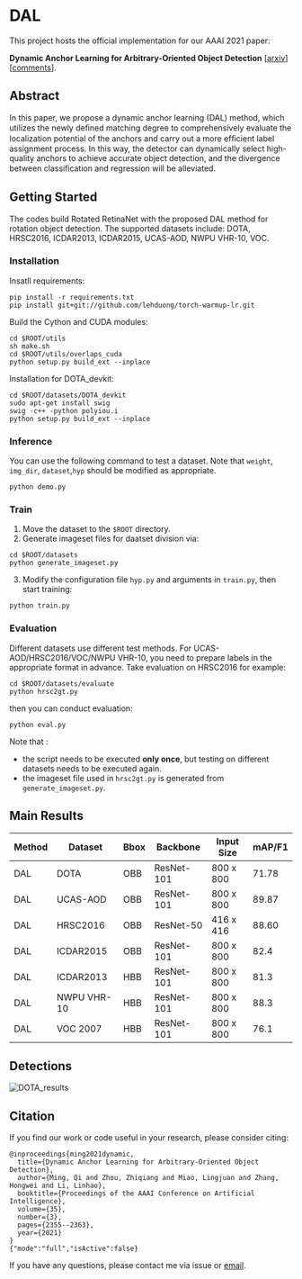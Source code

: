 # DAL

This project hosts the official implementation for our AAAI 2021 paper: 

**Dynamic Anchor Learning for Arbitrary-Oriented Object Detection** [[arxiv](https://arxiv.org/abs/2012.04150)] [[comments](https://zhuanlan.zhihu.com/p/337272217)].

## Abstract

 In this paper, we propose a dynamic anchor learning (DAL) method, which utilizes the newly deﬁned matching degree to comprehensively evaluate the localization potential of the anchors and carry out a more efﬁcient label assignment process. In this way, the detector can dynamically select high-quality anchors to achieve accurate object detection, and the divergence between classiﬁcation and regression will be alleviated. 

## Getting Started

The codes build Rotated RetinaNet with the proposed DAL method for rotation object detection. The supported datasets include: DOTA, HRSC2016, ICDAR2013, ICDAR2015, UCAS-AOD, NWPU VHR-10, VOC. 

### Installation
Insatll requirements:
```
pip install -r requirements.txt
pip install git+git://github.com/lehduong/torch-warmup-lr.git
```
Build the Cython  and CUDA modules:
```
cd $ROOT/utils
sh make.sh
cd $ROOT/utils/overlaps_cuda
python setup.py build_ext --inplace
```
Installation for DOTA_devkit:
```
cd $ROOT/datasets/DOTA_devkit
sudo apt-get install swig
swig -c++ -python polyiou.i
python setup.py build_ext --inplace
```
### Inference
You can use the following command to test a dataset. Note that `weight`, `img_dir`, `dataset`,`hyp` should be modified as appropriate.
```
python demo.py
```

### Train
1. Move the dataset to the `$ROOT` directory.
2. Generate imageset files for daatset division via:
```
cd $ROOT/datasets
python generate_imageset.py
```
3. Modify the configuration file `hyp.py` and arguments  in `train.py`, then start training:
```
python train.py
```
### Evaluation

Different datasets use different test methods. For UCAS-AOD/HRSC2016/VOC/NWPU VHR-10, you need to prepare labels in the appropriate format in advance. Take evaluation on HRSC2016 for example:
```
cd $ROOT/datasets/evaluate
python hrsc2gt.py
```
then you can conduct evaluation:
```
python eval.py
```
Note that :

- the script  needs to be executed **only once**, but testing on different datasets needs to be executed again.
- the imageset file used in `hrsc2gt.py` is generated from `generate_imageset.py`.

## Main Results


| Method | Dataset     | Bbox | Backbone   | Input Size | mAP/F1 |
| ------ | ----------- | ---- | ---------- | ---------- | ------ |
| DAL    | DOTA        | OBB  | ResNet-101 | 800 x 800  | 71.78  |
| DAL    | UCAS-AOD    | OBB  | ResNet-101 | 800 x 800  | 89.87  |
| DAL    | HRSC2016    | OBB  | ResNet-50  | 416 x 416  | 88.60  |
| DAL    | ICDAR2015   | OBB  | ResNet-101 | 800 x 800  | 82.4   |
| DAL    | ICDAR2013   | HBB  | ResNet-101 | 800 x 800  | 81.3   |
| DAL    | NWPU VHR-10 | HBB  | ResNet-101 | 800 x 800  | 88.3   |
| DAL    | VOC 2007    | HBB  | ResNet-101 | 800 x 800  | 76.1   |


## Detections

![DOTA_results](https://github.com/ming71/DAL/blob/master/outputs/DOTA.png)

## Citation

If you find our work or code useful in your research, please consider citing:

```
@inproceedings{ming2021dynamic,
  title={Dynamic Anchor Learning for Arbitrary-Oriented Object Detection},
  author={Ming, Qi and Zhou, Zhiqiang and Miao, Lingjuan and Zhang, Hongwei and Li, Linhao},
  booktitle={Proceedings of the AAAI Conference on Artificial Intelligence},
  volume={35},
  number={3},
  pages={2355--2363},
  year={2021}
}
{"mode":"full","isActive":false}
```

If you have any questions, please contact me via issue or [email](mq_chaser@126.com).
